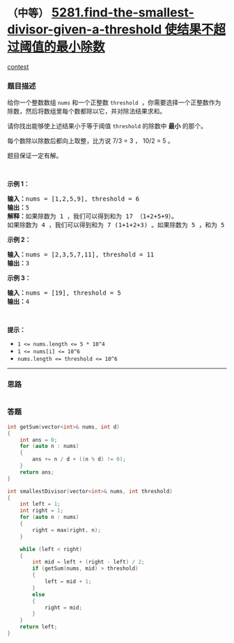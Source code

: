 # `（中等）` [5281.find-the-smallest-divisor-given-a-threshold 使结果不超过阈值的最小除数](https://leetcode-cn.com/problems/find-the-smallest-divisor-given-a-threshold/)

[contest](https://leetcode-cn.com/contest/weekly-contest-166/problems/find-the-smallest-divisor-given-a-threshold/)

### 题目描述
<p>给你一个整数数组&nbsp;<code>nums</code> 和一个正整数&nbsp;<code>threshold</code> &nbsp;，你需要选择一个正整数作为除数，然后将数组里每个数都除以它，并对除法结果求和。</p>

<p>请你找出能够使上述结果小于等于阈值&nbsp;<code>threshold</code>&nbsp;的除数中 <strong>最小</strong> 的那个。</p>

<p>每个数除以除数后都向上取整，比方说 7/3 = 3 ， 10/2 = 5 。</p>

<p>题目保证一定有解。</p>

<p>&nbsp;</p>

<p><strong>示例 1：</strong></p>

<pre><strong>输入：</strong>nums = [1,2,5,9], threshold = 6
<strong>输出：</strong>5
<strong>解释：</strong>如果除数为 1 ，我们可以得到和为 17 （1+2+5+9）。
如果除数为 4 ，我们可以得到和为 7 (1+1+2+3) 。如果除数为 5 ，和为 5 (1+1+1+2)。
</pre>

<p><strong>示例 2：</strong></p>

<pre><strong>输入：</strong>nums = [2,3,5,7,11], threshold = 11
<strong>输出：</strong>3
</pre>

<p><strong>示例 3：</strong></p>

<pre><strong>输入：</strong>nums = [19], threshold = 5
<strong>输出：</strong>4
</pre>

<p>&nbsp;</p>

<p><strong>提示：</strong></p>

<ul>
	<li><code>1 &lt;= nums.length &lt;= 5 * 10^4</code></li>
	<li><code>1 &lt;= nums[i] &lt;= 10^6</code></li>
	<li><code>nums.length &lt;=&nbsp;threshold &lt;= 10^6</code></li>
</ul>


---
### 思路
```
```



### 答题
``` C++
int getSum(vector<int>& nums, int d)
{
    int ans = 0;
    for (auto n : nums)
    {
        ans += n / d + ((n % d) != 0);
    }
    return ans;
}

int smallestDivisor(vector<int>& nums, int threshold) 
{
    int left = 1;
    int right = 1;
    for (auto n : nums)
    {
        right = max(right, n);
    }

    while (left < right)
    {
        int mid = left + (right - left) / 2;
        if (getSum(nums, mid) > threshold)
        {
            left = mid + 1;
        }
        else
        {
            right = mid;
        }
    }
    return left;
}
```




